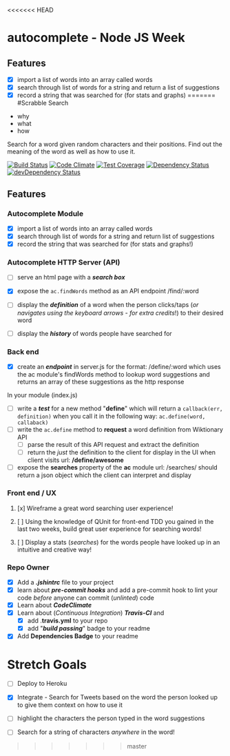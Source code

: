 <<<<<<< HEAD
# autocomplete - Node JS Week

## Features
* [x] import a list of words into an array called words
* [x] search through list of words for a string and return a list of suggestions
* [x] record a string that was searched for (for stats and graphs)
=======
#Scrabble Search

* why
* what
* how

Search for a word given random characters and their positions. Find out the meaning of the word as well as how to use it.

[![Build Status](https://travis-ci.org/jmnr/scrabble.png?branch=master)](https://travis-ci.org/jmnr/scrabble)
[![Code Climate](https://codeclimate.com/repos/5565ab08e30ba00ffb008e17/badges/063396e0507dff112f33/gpa.svg)](https://codeclimate.com/repos/5565ab08e30ba00ffb008e17/feed)
[![Test Coverage](https://codeclimate.com/repos/5565ab08e30ba00ffb008e17/badges/063396e0507dff112f33/coverage.svg)](https://codeclimate.com/repos/5565ab08e30ba00ffb008e17/coverage)
[![Dependency Status](https://david-dm.org/jmnr/scrabble.svg)](https://david-dm.org/jmnr/scrabble)
[![devDependency Status](https://david-dm.org/jmnr/scrabble.svg)](https://david-dm.org/jmnr/scrabble.svg#info=devDependencies)

## Features

### Autocomplete Module

+ [x] import a list of words into an array called words
+ [x] search through list of words for a string and return list of suggestions
+ [x] record the string that was searched for (for stats and graphs!)

### Autocomplete HTTP Server (API)

+ [ ] serve an html page with a ***search box***
+ [x] expose the `ac.findWords` method as an API endpoint /find/:word
+ [ ] display the ***definition*** of a word when the person clicks/taps (*or navigates using the keyboard arrows - for extra credits*!) to their desired word
+ [ ] display the ***history*** of words people have searched for


### Back end
+ [x] create an ***endpoint*** in server.js for the format: /define/:word which uses the ac module's findWords method to lookup word suggestions and returns an array of these suggestions as the http response

In your module (index.js)
+ [ ] write a ***test*** for a new method "**define**" which will return a `callback(err, definition)` when you call it in the following way: `ac.define(word, callaback)`
+ [ ] write the `ac.define` method to **request** a word definition from Wiktionary API
  + [ ] parse the result of this API request and extract the definition
  + [ ] return the *just* the definition to the client for display in the UI when client visits url: **/define/awesome**
+ [ ] expose the **searches** property of the **ac** module url: /searches/ should return a json object which the client can interpret and display

### Front end / UX

1. [x] Wireframe a great word searching user experience!

2. [ ] Using the knowledge of QUnit for front-end TDD you gained in the last two weeks, build great user experience for searching words!

3. [ ] Display a stats (*searches*) for the words people have looked up in an intuitive and creative way!

### Repo Owner

+ [x] Add a ***.jshintrc*** file to your project
+ [x] learn about ***pre-commit hooks*** and add a pre-commit hook to lint
your code *before* anyone can commit (*unlinted*) code
+ [x] Learn about ***CodeClimate***
+ [x] Learn about (*Continuous Integration*) ***Travis-CI*** and
  + [x] add .**travis.yml** to your repo
  + [x] add "***build passing***" badge to your readme
+ [x] Add **Dependencies Badge** to your readme

# Stretch Goals

+ [ ] Deploy to Heroku

+ [x] Integrate - Search for Tweets based on the word the person looked up to give them context on how to use it

+ [ ] highlight the characters the person typed in the word suggestions

+ [ ] Search for a string of characters *anywhere* in the word!
>>>>>>> master
